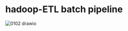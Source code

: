 # hadoop-ETL batch pipeline
![0102 drawio](https://github.com/user-attachments/assets/78f52fd1-bf8b-4168-a14e-eb3b36f4d35c)
